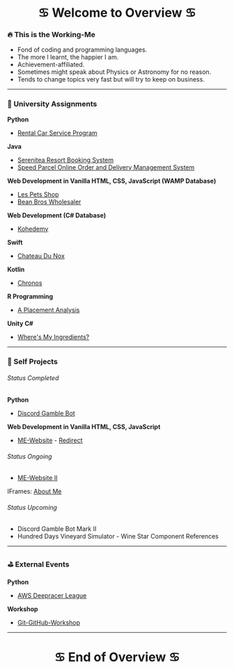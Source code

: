 <h1 align="center">
    <b>♋️ Welcome to Overview ♋️</b>
</h1>

### 🔥 This is the Working-Me
- Fond of coding and programming languages.
- The more I learnt, the happier I am.
- Achievement-affiliated.
- Sometimes might speak about Physics or Astronomy for no reason.
- Tends to change topics very fast but will try to keep on business.

<hr/>

### 📓 University Assignments
**Python**
- [Rental Car Service Program](https://github.com/NightfuryEquinn/Rental-Car-Service-Program)

**Java**
- [Serenitea Resort Booking System](https://github.com/NightfuryEquinn/Serenitea-Resort-Booking-System)
- [Speed Parcel Online Order and Delivery Management System](https://github.com/NightfuryEquinn/Speed-Parcel-OODMS)

**Web Development in Vanilla HTML, CSS, JavaScript (WAMP Database)**
- [Les Pets Shop](https://github.com/NightfuryEquinn/Online-Pet-Shop-Assignment)
- [Bean Bros Wholesaler](https://github.com/NightfuryEquinn/Bean-Bros-Wholesaler)

**Web Development (C# Database)**
- [Kohedemy](https://github.com/NightfuryEquinn/Kohedemy)

**Swift**
- [Chateau Du Nox](https://github.com/NightfuryEquinn/Chateau-Du-Nox)

**Kotlin**
- [Chronos](https://github.com/NightfuryEquinn/Chronos)

**R Programming**
- [A Placement Analysis](https://github.com/NightfuryEquinn/A-Placement-Analysis)

**Unity C#**
- [Where's My Ingredients?](https://github.com/NightfuryEquinn/WhereAreMyIngredients)

<hr/>

### 🍵 Self Projects
###### Status Completed
**Python**
- [Discord Gamble Bot](https://github.com/NightfuryEquinn/Discord-Gamble-Bot)

**Web Development in Vanilla HTML, CSS, JavaScript**
- [ME-Website](https://github.com/NightfuryEquinn/ME-Website) - [Redirect](https://nightfuryequinn.github.io/ME-Website/)

###### Status Ongoing
- [ME-Website II](https://github.com/NightfuryEquinn/ME-Website-II)

IFrames: [About Me](https://github.com/NightfuryEquinn/ME-Website-II-About)

###### Status Upcoming
- Discord Gamble Bot Mark II
- Hundred Days Vineyard Simulator - Wine Star Component References

<hr/>

### ⛳️ External Events
**Python**
- [AWS Deepracer League](https://github.com/NightfuryEquinn/AWS-Deepracer)

**Workshop**
- [Git-GitHub-Workshop](https://github.com/NightfuryEquinn/Git-GitHub-Workshop)

<hr/>

<h1 align="center">
    <b>♋️ End of Overview ♋️</b>
</h1>
